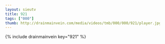 ```yaml
--- 
layout: sieutv
title: 921
tags: ["000"]
thumb: http://drainmainvein.com/media/videos/tmb/000/000/921/player.jpg
---
```

{% include drainmainvein key="921" %} 
